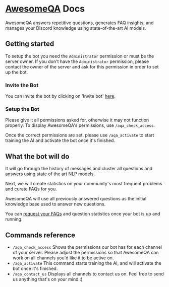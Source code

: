 # [AwesomeQA](https://home.awesomeqa.xyz) Docs

AwesomeQA answers repetitive questions, generates FAQ insights, and manages your Discord knowledge using state-of-the-art AI models.

## Getting started
To setup the bot you need the `Administrator` permission or must be the server owner. If you don't have the `Administrator` permission, please contact the owner of the server and ask for this permission in order to set up the bot.

### Invite the Bot
You can invite the bot by clicking on 'Invite bot' [here](https://home.awesomeqa.xyz). 

### Setup the Bot
Please give it all permissions asked for, otherwise it may not function properly. 
To display AwesomeQA's permissions, use `/aqa_check_access`.

Once the correct permissions are set, please use `/aqa_activate` to start training the AI and activate the bot once it's finished.


## What the bot will do
It will go through the history of messages and cluster all questions and answers using state of the art NLP models.

Next, we will create statistics on your community's most frequent problems and curate FAQs for you.

AwesomeQA will use all previously answered questions as the initial knowledge base used to answer new questions.

You can [request your FAQs](mailto:hi@awesomeqa.xyz) and question statistics once your bot is up and running.


## Commands reference
- `/aqa_check_access`
    Shows the permissions our bot has for each channel of your server.
    Please adjust the permissions so that AwesomeQA can work on all channels you'd like it to be active on.
- `/aqa_activate`
    This command starts training the AI, and will activate the bot once it's finished.
- `/aqa_contact_us`
    Displays all channels to contact us on. Feel free to send us anything that's on your mind :)
